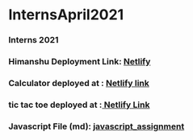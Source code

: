 # InternsApril2021
### Interns 2021
### Himanshu Deployment Link: [ Netlify ](https://flamboyant-payne-5cd134.netlify.app)
### Calculator deployed at : [ Netlify link ](https://blissful-benz-51562e.netlify.app/)
### tic tac toe deployed at :[ Netlify Link](https://distracted-bell-b7736a.netlify.app/)
### Javascript File (md): [ javascript_assignment ](javascript_assignment.md)
